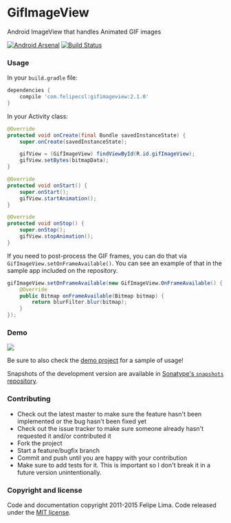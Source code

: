 GifImageView
============

Android ImageView that handles Animated GIF images

[![Android Arsenal](https://img.shields.io/badge/Android%20Arsenal-GifImageView-brightgreen.svg?style=flat)](https://android-arsenal.com/details/1/1339)
[![Build Status](https://travis-ci.org/felipecsl/GifImageView.svg?branch=master)](https://travis-ci.org/felipecsl/GifImageView)

### Usage

In your ``build.gradle`` file:

```groovy
dependencies {
    compile 'com.felipecsl:gifimageview:2.1.0'
}
```

In your Activity class:

```java
@Override
protected void onCreate(final Bundle savedInstanceState) {
    super.onCreate(savedInstanceState);

    gifView = (GifImageView) findViewById(R.id.gifImageView);
    gifView.setBytes(bitmapData);
}

@Override
protected void onStart() {
    super.onStart();
    gifView.startAnimation();
}

@Override
protected void onStop() {
    super.onStop();
    gifView.stopAnimation();
}
```

If you need to post-process the GIF frames, you can do that via ``GifImageView.setOnFrameAvailable()``.
You can see an example of that in the sample app included on the repository.

```java
gifImageView.setOnFrameAvailable(new GifImageView.OnFrameAvailable() {
    @Override
    public Bitmap onFrameAvailable(Bitmap bitmap) {
        return blurFilter.blur(bitmap);
    }
});
```

### Demo

![](https://raw.githubusercontent.com/felipecsl/GifImageView/master/demo.gif)

Be sure to also check the [demo project](https://github.com/felipecsl/GifImageView/blob/master/app/src/main/java/com/felipecsl/gifimageview/app/MainActivity.java) for a sample of usage!

Snapshots of the development version are available in [Sonatype's `snapshots` repository](https://oss.sonatype.org/content/repositories/snapshots/).

### Contributing

* Check out the latest master to make sure the feature hasn't been implemented or the bug hasn't been fixed yet
* Check out the issue tracker to make sure someone already hasn't requested it and/or contributed it
* Fork the project
* Start a feature/bugfix branch
* Commit and push until you are happy with your contribution
* Make sure to add tests for it. This is important so I don't break it in a future version unintentionally.

### Copyright and license

Code and documentation copyright 2011-2015 Felipe Lima.
Code released under the [MIT license](https://github.com/felipecsl/GifImageView/blob/master/LICENSE.txt).
